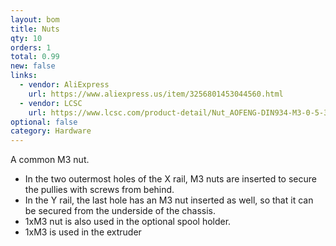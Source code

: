```yaml
---
layout: bom
title: Nuts
qty: 10
orders: 1
total: 0.99
new: false
links:
  - vendor: AliExpress
    url: https://www.aliexpress.us/item/3256801453044560.html
  - vendor: LCSC
    url: https://www.lcsc.com/product-detail/Nut_AOFENG-DIN934-M3-0-5-316-A4-50_C5210233.html
optional: false
category: Hardware
---
```


A common M3 nut.

- In the two outermost holes of the X rail, M3 nuts are inserted to secure the pullies with screws from behind.
- In the Y rail, the last hole has an M3 nut inserted as well, so that it can be secured from the underside of the chassis.
- 1xM3 nut is also used in the optional spool holder.
- 1xM3 is used in the extruder